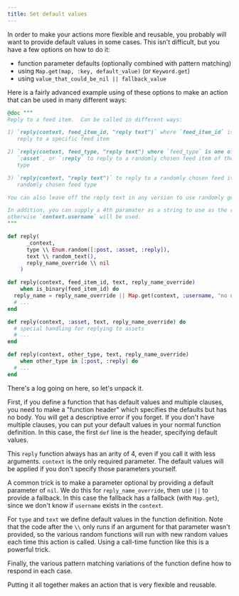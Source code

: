 ```yaml
---
title: Set default values
---
```


In order to make your actions more flexible and reusable, you probably will want to
provide default values in some cases. This isn't difficult, but you have a few
options on how to do it:

- function parameter defaults (optionally combined with pattern matching)
- using `Map.get(map, :key, default_value)` (or `Keyword.get`)
- using `value_that_could_be_nil || fallback_value`

Here is a fairly advanced example using of these options to make an action that can
be used in many different ways:

```elixir
@doc """
Reply to a feed item.  Can be called in different ways:

1) `reply(context, feed_item_id, "reply text")` where `feed_item_id` is a string to
   reply to a specific feed item

2) `reply(context, feed_type, "reply text") where `feed_type` is one of `:post`,
   `:asset`, or `:reply` to reply to a randomly chosen feed item of the specified
   type

3) `reply(context, "reply text")` to reply to a randomly chosen feed item of a
   randomly chosen feed type

You can also leave off the reply text in any version to use randomly generated text.

In addition, you can supply a 4th paramater as a string to use as the reply name,
otherwise `context.username` will be used.
"""

def reply(
      _context,
      type \\ Enum.random([:post, :asset, :reply]),
      text \\ random_text(),
      reply_name_override \\ nil
    )

def reply(context, feed_item_id, text, reply_name_override)
    when is_binary(feed_item_id) do
  reply_name = reply_name_override || Map.get(context, :username, "no name")
  # ...
end

def reply(context, :asset, text, reply_name_override) do
  # special handling for replying to assets
  # ...
end

def reply(context, other_type, text, reply_name_override)
    when other_type in [:post, :reply] do
  # ...
end

```

There's a log going on here, so let's unpack it.

First, if you define a function that has default values and multiple clauses, you
need to make a "function header" which specifies the defaults but has no body. You
will get a descriptive error if you forget. If you don't have multiple clauses, you
can put your default values in your normal function definition. In this case, the
first `def` line is the header, specifying default values.

This `reply` function always has an arity of 4, even if you call it with less
arguments. `context` is the only required parameter. The default values will be
applied if you don't specify those parameters yourself.

A common trick is to make a parameter optional by providing a default parameter of
`nil`. We do this for `reply_name_override`, then use `||` to provide a fallback. In
this case the fallback has a fallback (with `Map.get`), since we don't know if
`username` exists in the `context`.

For `type` and `text` we define default values in the function definition. Note that
the code after the `\\` only runs if an argument for that parameter wasn't provided,
so the various random functions will run with new random values each time this action
is called. Using a call-time function like this is a powerful trick.

Finally, the various pattern matching variations of the function define how to
respond in each case.

Putting it all together makes an action that is very flexible and reusable.
